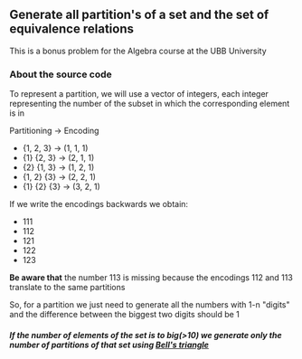## Generate all partition's of a set and the set of equivalence relations


This is a bonus problem for the Algebra course at the UBB University

### About the source code

To represent a partition, we will use a vector of integers, each integer representing the number of the subset in which
the corresponding element is in

Partitioning -> Encoding
* {1, 2, 3} -> (1, 1, 1)
* {1} {2, 3} -> (2, 1, 1)
* {2} {1, 3} -> (1, 2, 1)
* {1, 2} {3} -> (2, 2, 1)
* {1} {2} {3} -> (3, 2, 1)

If we write the encodings backwards we obtain:
* 111
* 112
* 121
* 122
* 123

**Be aware that** the number 113 is missing because the encodings 112 and 113 translate to the same partitions

So, for a partition we just need to generate all the numbers with 1-n "digits"  and the difference between the biggest
two digits should be 1

##### If the number of elements of the set is to big(>10) we generate only the number of partitions of that set using [Bell's triangle](https://en.wikipedia.org/wiki/Bell_triangle)

